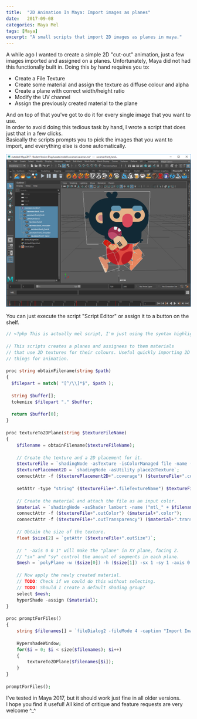 ```yaml
---
title:  "2D Animation In Maya: Import images as planes"
date:   2017-09-08
categories: Maya Mel
tags: [Maya]
excerpt: "A small scripts that import 2D images as planes in maya."
---
```


A while ago I wanted to create a simple 2D "cut-out" animation, just a few images imported and assigned on a planes.
Unfortunately, Maya did not had this functionally built in. Doing this by hand requires you to: 

* Create a File Texture
* Create some material and assign the texture as diffuse colour and alpha
* Create a plane with correct width/height ratio
* Modify the UV channel
* Assign the previously created material to the plane

And on top of that you've got to do it for every single image that you want to use.  
In order to avoid doing this tedious task by hand, I wrote a script that does just that in a few clicks.  
Basically the scripts prompts you to pick the images that you want to import, and everything else is done automatically.  

![](/assets/images/maya2Dscreenshot.png)

You can just execute the script "Script Editor" or assign it to a button on the shelf.

```php
// <?php This is actually mel script, I'm just using the syntax highlight for php ^_^

// This scripts creates a planes and assignees to them materials
// that use 2D textures for their colours. Useful quickly importing 2D 
// things for animation.

proc string obtainFilename(string $path)
{
  $filepart = match( "[^/\\]*$", $path );
  
  string $buffer[];
  tokenize $filepart "." $buffer;

  return $buffer[0];
}

proc textureTo2DPlane(string $textureFileName)
{
	$filename = obtainFilename($textureFileName);
	
	// Create the texture and a 2D placement for it.
	$textureFile = `shadingNode -asTexture -isColorManaged file -name ("file_"+$filename)`;
	$texturePlacement2D = `shadingNode -asUtility place2dTexture`;
	connectAttr -f ($texturePlacement2D+".coverage") ($textureFile+".coverage");

	setAttr -type "string" ($textureFile+".fileTextureName") $textureFileName;
	
	// Create the material and attach the file as an input color.
	$material = `shadingNode -asShader lambert -name ("mtl_" + $filename)`;
	connectAttr -f ($textureFile+".outColor") ($material+".color");
	connectAttr -f ($textureFile+".outTransparency") ($material+".transparency");
	
	// Obtain the size of the texture.
	float $size[2] = `getAttr ($textureFile+".outSize")`;
	
	// " -axis 0 0 1" will make the "plane" in XY plane, facing Z.
	// "sx" and "sy" control the amount of segments in each plane.
	$mesh = `polyPlane -w ($size[0]) -h ($size[1]) -sx 1 -sy 1 -axis 0 0 1 -name ($filename)`;
	
	// Now apply the newly created material.
	// TODO: Check if we could do this without selecting.
	// TODO: Should I create a default shading group?
	select $mesh;
	hyperShade -assign ($material);
}

proc promptForFiles()
{
	string $filenames[] = `fileDialog2 -fileMode 4 -caption "Import Image"`;
	
	HypershadeWindow;
	for($i = 0; $i < size($filenames); $i++)
	{
		textureTo2DPlane($filenames[$i]);
	}
}

promptForFiles();
```

I've tested in Maya 2017, but it should work just fine in all older versions.  
I hope you find it useful! All kind of critique and feature requests are very welcome ^_^
